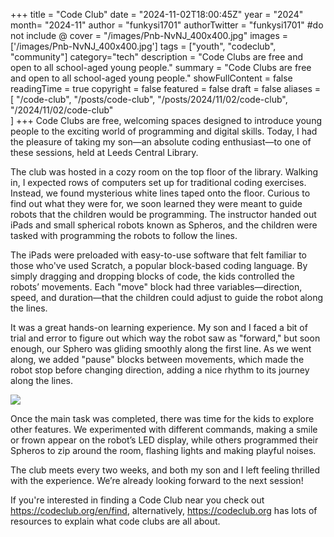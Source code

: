 +++
title = "Code Club"
date = "2024-11-02T18:00:45Z"
year = "2024"
month= "2024-11"
author = "funkysi1701"
authorTwitter = "funkysi1701" #do not include @
cover = "/images/Pnb-NvNJ_400x400.jpg"
images = ['/images/Pnb-NvNJ_400x400.jpg']
tags = ["youth", "codeclub", "community"]
category="tech"
description =  "Code Clubs are free and open to all school-aged young people."
summary = "Code Clubs are free and open to all school-aged young people."
showFullContent = false
readingTime = true
copyright = false
featured = false
draft = false
aliases = [
    "/code-club",
    "/posts/code-club",
    "/posts/2024/11/02/code-club",
    "/2024/11/02/code-club"    
]
+++
Code Clubs are free, welcoming spaces designed to introduce young people to the exciting world of programming and digital skills. Today, I had the pleasure of taking my son—an absolute coding enthusiast—to one of these sessions, held at Leeds Central Library.

The club was hosted in a cozy room on the top floor of the library. Walking in, I expected rows of computers set up for traditional coding exercises. Instead, we found mysterious white lines taped onto the floor. Curious to find out what they were for, we soon learned they were meant to guide robots that the children would be programming. The instructor handed out iPads and small spherical robots known as Spheros, and the children were tasked with programming the robots to follow the lines.

The iPads were preloaded with easy-to-use software that felt familiar to those who've used Scratch, a popular block-based coding language. By simply dragging and dropping blocks of code, the kids controlled the robots’ movements. Each "move" block had three variables—direction, speed, and duration—that the children could adjust to guide the robot along the lines.

It was a great hands-on learning experience. My son and I faced a bit of trial and error to figure out which way the robot saw as "forward," but soon enough, our Sphero was gliding smoothly along the first line. As we went along, we added "pause" blocks between movements, which made the robot stop before changing direction, adding a nice rhythm to its journey along the lines.

![](/images/20241102_104220.jpg)

Once the main task was completed, there was time for the kids to explore other features. We experimented with different commands, making a smile or frown appear on the robot’s LED display, while others programmed their Spheros to zip around the room, flashing lights and making playful noises.

The club meets every two weeks, and both my son and I left feeling thrilled with the experience. We’re already looking forward to the next session!

If you're interested in finding a Code Club near you check out https://codeclub.org/en/find, alternatively, https://codeclub.org has lots of resources to explain what code clubs are all about.